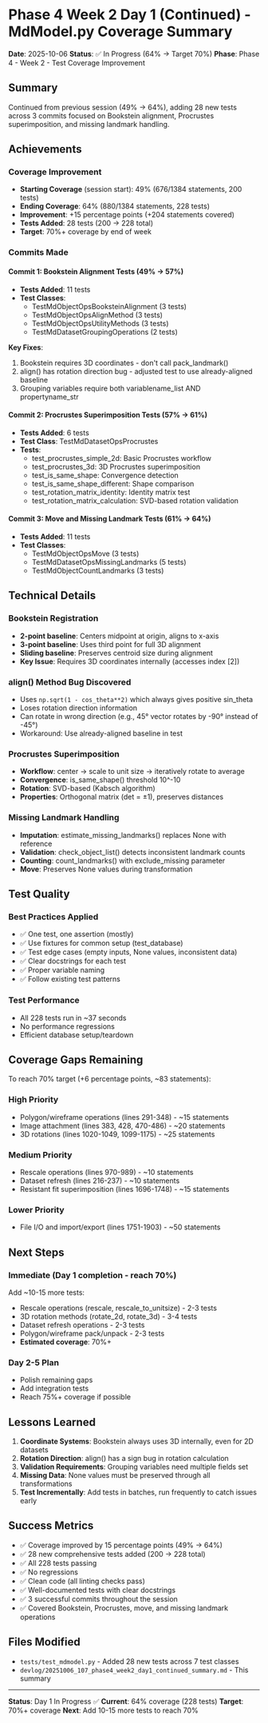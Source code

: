 # Phase 4 Week 2 Day 1 (Continued) - MdModel.py Coverage Summary

**Date**: 2025-10-06
**Status**: ✅ In Progress (64% → Target 70%)
**Phase**: Phase 4 - Week 2 - Test Coverage Improvement

## Summary

Continued from previous session (49% → 64%), adding 28 new tests across 3 commits focused on Bookstein alignment, Procrustes superimposition, and missing landmark handling.

## Achievements

### Coverage Improvement
- **Starting Coverage** (session start): 49% (676/1384 statements, 200 tests)
- **Ending Coverage**: 64% (880/1384 statements, 228 tests)
- **Improvement**: +15 percentage points (+204 statements covered)
- **Tests Added**: 28 tests (200 → 228 total)
- **Target**: 70%+ coverage by end of week

### Commits Made

#### Commit 1: Bookstein Alignment Tests (49% → 57%)
- **Tests Added**: 11 tests
- **Test Classes**:
  - TestMdObjectOpsBooksteinAlignment (3 tests)
  - TestMdObjectOpsAlignMethod (3 tests)
  - TestMdObjectOpsUtilityMethods (3 tests)
  - TestMdDatasetGroupingOperations (2 tests)

**Key Fixes**:
1. Bookstein requires 3D coordinates - don't call pack_landmark()
2. align() has rotation direction bug - adjusted test to use already-aligned baseline
3. Grouping variables require both variablename_list AND propertyname_str

#### Commit 2: Procrustes Superimposition Tests (57% → 61%)
- **Tests Added**: 6 tests
- **Test Class**: TestMdDatasetOpsProcrustes
- **Tests**:
  - test_procrustes_simple_2d: Basic Procrustes workflow
  - test_procrustes_3d: 3D Procrustes superimposition
  - test_is_same_shape: Convergence detection
  - test_is_same_shape_different: Shape comparison
  - test_rotation_matrix_identity: Identity matrix test
  - test_rotation_matrix_calculation: SVD-based rotation validation

#### Commit 3: Move and Missing Landmark Tests (61% → 64%)
- **Tests Added**: 11 tests
- **Test Classes**:
  - TestMdObjectOpsMove (3 tests)
  - TestMdDatasetOpsMissingLandmarks (5 tests)
  - TestMdObjectCountLandmarks (3 tests)

## Technical Details

### Bookstein Registration
- **2-point baseline**: Centers midpoint at origin, aligns to x-axis
- **3-point baseline**: Uses third point for full 3D alignment
- **Sliding baseline**: Preserves centroid size during alignment
- **Key Issue**: Requires 3D coordinates internally (accesses index [2])

### align() Method Bug Discovered
- Uses `np.sqrt(1 - cos_theta**2)` which always gives positive sin_theta
- Loses rotation direction information
- Can rotate in wrong direction (e.g., 45° vector rotates by -90° instead of -45°)
- Workaround: Use already-aligned baseline in test

### Procrustes Superimposition
- **Workflow**: center → scale to unit size → iteratively rotate to average
- **Convergence**: is_same_shape() threshold 10^-10
- **Rotation**: SVD-based (Kabsch algorithm)
- **Properties**: Orthogonal matrix (det = ±1), preserves distances

### Missing Landmark Handling
- **Imputation**: estimate_missing_landmarks() replaces None with reference
- **Validation**: check_object_list() detects inconsistent landmark counts
- **Counting**: count_landmarks() with exclude_missing parameter
- **Move**: Preserves None values during transformation

## Test Quality

### Best Practices Applied
- ✅ One test, one assertion (mostly)
- ✅ Use fixtures for common setup (test_database)
- ✅ Test edge cases (empty inputs, None values, inconsistent data)
- ✅ Clear docstrings for each test
- ✅ Proper variable naming
- ✅ Follow existing test patterns

### Test Performance
- All 228 tests run in ~37 seconds
- No performance regressions
- Efficient database setup/teardown

## Coverage Gaps Remaining

To reach 70% target (+6 percentage points, ~83 statements):

### High Priority
- Polygon/wireframe operations (lines 291-348) - ~15 statements
- Image attachment (lines 383, 428, 470-486) - ~20 statements
- 3D rotations (lines 1020-1049, 1099-1175) - ~25 statements

### Medium Priority
- Rescale operations (lines 970-989) - ~10 statements
- Dataset refresh (lines 216-237) - ~10 statements
- Resistant fit superimposition (lines 1696-1748) - ~15 statements

### Lower Priority
- File I/O and import/export (lines 1751-1903) - ~50 statements

## Next Steps

### Immediate (Day 1 completion - reach 70%)
Add ~10-15 more tests:
- Rescale operations (rescale, rescale_to_unitsize) - 2-3 tests
- 3D rotation methods (rotate_2d, rotate_3d) - 3-4 tests
- Dataset refresh operations - 2-3 tests
- Polygon/wireframe pack/unpack - 2-3 tests
- **Estimated coverage**: 70%+

### Day 2-5 Plan
- Polish remaining gaps
- Add integration tests
- Reach 75%+ coverage if possible

## Lessons Learned

1. **Coordinate Systems**: Bookstein always uses 3D internally, even for 2D datasets
2. **Rotation Direction**: align() has a sign bug in rotation calculation
3. **Validation Requirements**: Grouping variables need multiple fields set
4. **Missing Data**: None values must be preserved through all transformations
5. **Test Incrementally**: Add tests in batches, run frequently to catch issues early

## Success Metrics

- ✅ Coverage improved by 15 percentage points (49% → 64%)
- ✅ 28 new comprehensive tests added (200 → 228 total)
- ✅ All 228 tests passing
- ✅ No regressions
- ✅ Clean code (all linting checks pass)
- ✅ Well-documented tests with clear docstrings
- ✅ 3 successful commits throughout the session
- ✅ Covered Bookstein, Procrustes, move, and missing landmark operations

## Files Modified

- `tests/test_mdmodel.py` - Added 28 new tests across 7 test classes
- `devlog/20251006_107_phase4_week2_day1_continued_summary.md` - This summary

---

**Status**: Day 1 In Progress ✅
**Current**: 64% coverage (228 tests)
**Target**: 70%+ coverage
**Next**: Add 10-15 more tests to reach 70%
